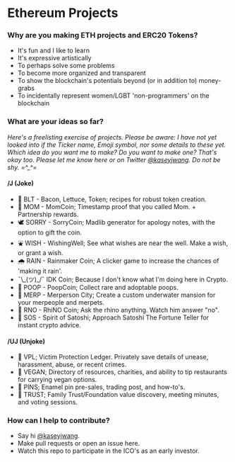 # Ethereum Projects

<h3>Why are you making ETH projects and ERC20 Tokens?</h3>
  <ul>
    <li>It's fun and I like to learn
    <li>It's expressive artistically
    <li>To perhaps solve some problems
    <li>To become more organized and transparent
    <li>To show the blockchain's potentials beyond (or in addition to) money-grabs
    <li>To incidentally represent women/LGBT 'non-programmers' on the blockchain
</ul>

<h3>What are your ideas so far?</h3>

<i>Here's a freelisting exercise of projects. Please be aware: I have not yet looked into if the Ticker name, Emoji symbol, nor some details to these yet. Which idea do you want me to make? Do you want to make one? That's okay too. Please let me know here or on Twitter <a href="www.twitter.com/@kaseyjwang">@kaseyjwang</a>. Do not be shy. =^_^=</i>

<h4>/J (Joke)</h4>
 <ul>
  <li> 🥪 BLT - Bacon, Lettuce, Token; recipes for robust token creation.
  <li> 🤱 MOM - MomCoin; Timestamp proof that you called Mom. + Partnership rewards.
  <li> 🕊 SORRY - SorryCoin; Madlib generator for apology notes, with the option to gift the coin.
  <li> ⛲️ WISH - WishingWell; See what wishes are near the well. Make a wish, or grant a wish.
  <li> 🌧 RAIN - Rainmaker Coin; A clicker game to increase the chances of 'making it rain'.
  <li>  ¯\_(ツ)_/¯ IDK Coin; Because I don't know what I'm doing here in Crypto.
  <li> 💩 POOP - PoopCoin; Collect rare and adoptable poops.
  <li> 🧜 MERP - Merperson City; Create a custom underwater mansion for your merpeople and merpets.
  <li> 🦏 RNO - RhiNO Coin; Ask the rhino anything. Watch him answer "no".
  <li> 💸 SOS - Spirit of Satoshi; Approach Satoshi The Fortune Teller for instant crypto advice.
</ul>

<h4>/UJ (Unjoke)</h4>
<ul>
   <li> 🔏 VPL; Victim Protection Ledger. Privately save details of unease, harassment, abuse, or recent crimes.
   <li> 🌱 VEGAN; Directory of resources, charities, and ability to tip restaurants for carrying vegan options.
   <li> 🍦 PINS; Enamel pin pre-sales, trading post, and how-to's.
   <li> 🤝 TRUST; Family Trust/Foundation value discovery, meeting minutes, and voting sessions.
</ul>


<h3>How can I help to contribute?</h3>
    <ul>
    <li>Say hi <a href="www.twitter.com/@kaseyjwang">@kaseyjwang</a>.
    <li>Make pull requests or open an issue here.
    <li>Watch this repo to participate in the ICO's as an early investor.
   </ul>
